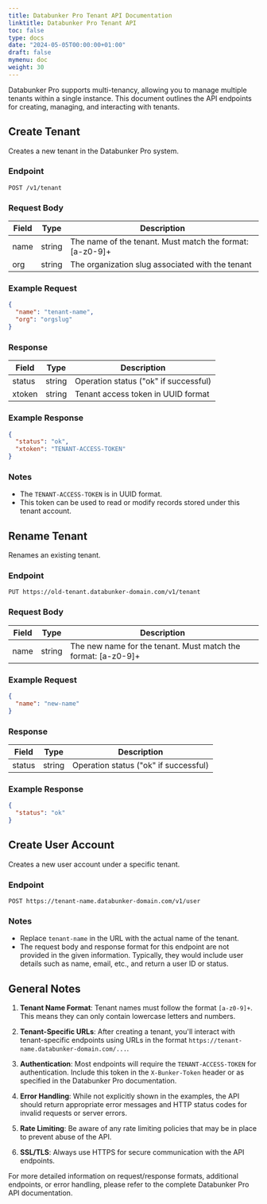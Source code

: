 ```yaml
---
title: Databunker Pro Tenant API Documentation
linktitle: Databunker Pro Tenant API
toc: false
type: docs
date: "2024-05-05T00:00:00+01:00"
draft: false
mymenu: doc
weight: 30
---
```

Databunker Pro supports multi-tenancy, allowing you to manage multiple tenants within a single instance. This document outlines the API endpoints for creating, managing, and interacting with tenants.

## Create Tenant

Creates a new tenant in the Databunker Pro system.

### Endpoint

```
POST /v1/tenant
```

### Request Body

| Field | Type | Description |
|-------|------|-------------|
| name  | string | The name of the tenant. Must match the format: [a-z0-9]+ |
| org   | string | The organization slug associated with the tenant |

### Example Request

```json
{
  "name": "tenant-name",
  "org": "orgslug"
}
```

### Response

| Field  | Type | Description |
|--------|------|-------------|
| status | string | Operation status ("ok" if successful) |
| xtoken | string | Tenant access token in UUID format |

### Example Response

```json
{
  "status": "ok",
  "xtoken": "TENANT-ACCESS-TOKEN"
}
```

### Notes

- The `TENANT-ACCESS-TOKEN` is in UUID format.
- This token can be used to read or modify records stored under this tenant account.

## Rename Tenant

Renames an existing tenant.

### Endpoint

```
PUT https://old-tenant.databunker-domain.com/v1/tenant
```

### Request Body

| Field | Type | Description |
|-------|------|-------------|
| name  | string | The new name for the tenant. Must match the format: [a-z0-9]+ |

### Example Request

```json
{
  "name": "new-name"
}
```

### Response

| Field  | Type | Description |
|--------|------|-------------|
| status | string | Operation status ("ok" if successful) |

### Example Response

```json
{
  "status": "ok"
}
```

## Create User Account

Creates a new user account under a specific tenant.

### Endpoint

```
POST https://tenant-name.databunker-domain.com/v1/user
```

### Notes

- Replace `tenant-name` in the URL with the actual name of the tenant.
- The request body and response format for this endpoint are not provided in the given information. Typically, they would include user details such as name, email, etc., and return a user ID or status.

## General Notes

1. **Tenant Name Format**: Tenant names must follow the format `[a-z0-9]+`. This means they can only contain lowercase letters and numbers.

2. **Tenant-Specific URLs**: After creating a tenant, you'll interact with tenant-specific endpoints using URLs in the format `https://tenant-name.databunker-domain.com/...`.

3. **Authentication**: Most endpoints will require the `TENANT-ACCESS-TOKEN` for authentication. Include this token in the `X-Bunker-Token` header or as specified in the Databunker Pro documentation.

4. **Error Handling**: While not explicitly shown in the examples, the API should return appropriate error messages and HTTP status codes for invalid requests or server errors.

5. **Rate Limiting**: Be aware of any rate limiting policies that may be in place to prevent abuse of the API.

6. **SSL/TLS**: Always use HTTPS for secure communication with the API endpoints.

For more detailed information on request/response formats, additional endpoints, or error handling, please refer to the complete Databunker Pro API documentation.
